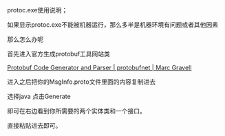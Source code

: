 protoc.exe使用说明；

如果显示protoc.exe不能被机器运行，那么多半是机器环境有问题或者其他因素

那么怎么办呢

首先进入官方生成protobuf工具网站类

[Protobuf Code Generator and Parser | protobufnet | Marc Gravell](https://protogen.marcgravell.com/#)

进入之后把你的MsgInfo.proto文件里面的内容复制进去

选择java 点击Generate

即可在右边看到你所需要的两个实体类和一个接口。

直接粘贴进去即可。